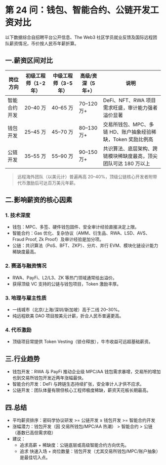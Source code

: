 # 第 24 问：钱包、智能合约、公链开发工资对比

以下数据综合自招聘平台公开信息、The Web3 社区学员就业反馈及国际远程团队薪资情况，币价按人民币年薪折算。

## 一.薪资区间对比
| 岗位方向         | 初级工程师（1-2 年） | 中级工程师（3-5 年） | 高级/资深（5 年+） | 说明 |
|------------------|---------------------|---------------------|-------------------|------|
| 智能合约开发 | 20–40 万           |  40–65 万         |70–120 万+  | DeFi、NFT、RWA 项目需求旺盛，审计能力强者溢价显著 |
| 钱包开发     | 25–45 万          | 45–70 万           |  80–130 万+    |  交易所钱包、MPC、多链 HD、账户抽象经验稀缺，Token 奖励比例高 |
| 公链开发     | 35–55 万          | 55–90 万           | 90–150 万+      | 共识算法、底层架构、跨链模块稀缺度最高，顶尖团队可达 180 万以上 |

> 远程海外团队（以美元计）普遍再高 20–40%，顶级公链核心开发者附带代币激励后可达百万美元年薪。

## 二.影响薪资的核心因素

### 1. 技术深度  
- 钱包：MPC、多签、硬件钱包固件、安全审计经验直接决定上限。  
- 智能合约：Gas 优化、复杂协议（AMM、衍生品、RWA、LSD、AVS、Fraud Proof, Zk Proof）及审计经验是加分项。  
- 公链：共识算法（PoS、BFT、ZKP）、分片、并行 EVM、模块化链设计能力稀缺度最高。

### 2. 赛道与融资情况  
- RWA、PayFi、L2/L3、ZK 等热门领域通常给出溢价。  
- 获得顶级 VC 支持的公链与钱包项目，Token 激励丰厚。

### 3. 地理与雇主性质  
- 一线城市（北京/上海/深圳/新加坡）高于二线 20–30%。  
- 纯远程欧美 DAO 项目按美元计薪，折合人民币普遍更高。
  
### 4. 代币激励  
- 顶级项目常提供 Token Vesting（锁仓释放），牛市收益可远超基础薪资。

## 三.行业趋势
- 钱包开发：RWA 与 PayFi 推动企业级 MPC/AA 钱包需求暴增，交易所的增加也到交易所钱包开发近两年涨幅最快。  
- 智能合约开发：DeFi 与跨链生态持续扩张，安全审计人才供不应求。  
- 公链开发：团队体量有限但核心工程师极度稀缺，薪资天花板长期最高。

## 四.总结
- 平均薪资排序：密码学协议研发 >= 公链开发 ≥ 钱包开发  >= 智能合约开发 
- 涨幅潜力：钱包开发（因 交易所钱包/MPC/AA 热潮） > 智能合约 > 公链（基数已高但需求稳）  
- 建议：  
  - 追求高薪 + 稀缺度：公链底层或高级智能合约方向优先。  
  - 追求 快速入场 + 岗位数量：钱包开发（尤其交易所钱包/MPC/账户抽象）是最佳切入点。
